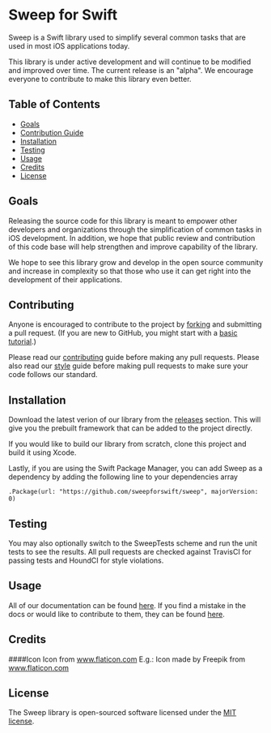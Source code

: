 # Sweep for Swift

Sweep is a Swift library used to simplify several common tasks that are used in most iOS applications today.

This library is under active development and will continue to be modified and improved over time. The current release is an "alpha". We encourage everyone to contribute to make this library even better.

## Table of Contents

- [Goals](#goals)
- [Contribution Guide](#contributing)
- [Installation](#installation)
- [Testing](#testing)
- [Usage](#usage)
- [Credits](#credits)
- [License](#license)

## Goals

Releasing the source code for this library is meant to empower other developers and organizations through the simplification of common tasks in iOS development. In addition, we hope that public review and contribution of this code base will help strengthen and improve capability of the library.

We hope to see this library grow and develop in the open source community and increase in complexity so that those who use it can get right into the development of their applications.

## Contributing

Anyone is encouraged to contribute to the project by [forking](https://help.github.com/articles/fork-a-repo) and submitting a pull request. (If you are new to GitHub, you might start with a [basic tutorial](https://help.github.com/articles/set-up-git).)

Please read our [contributing](https://github.com/sweepforswift/sweep/blob/master/CONTRIBUTING.md) guide before making any pull requests. Please also read our [style](https://github.com/sweepforswift/sweep/blog/master/Styleguide.md) guide before making pull requests to make sure your code follows our standard.

## Installation
Download the latest verion of our library from the [releases](https://github.com/sweepforswift/sweep/releases) section. This will give you the prebuilt framework that can be added to the project directly.

If you would like to build our library from scratch, clone this project and build it using Xcode.

Lastly, if you are using the Swift Package Manager, you can add Sweep as a dependency by adding the following line to your dependencies array

```.Package(url: "https://github.com/sweepforswift/sweep", majorVersion: 0)```

## Testing

You may also optionally switch to the SweepTests scheme and run the unit tests to see the results. All pull requests are checked against TravisCI for passing tests and HoundCI for style violations.

## Usage

All of our documentation can be found [here](https://sweepforswift.io/docs). If you find a mistake in the docs or would like to contribute to them, they can be found [here](https://github.com/sweepforswift/docs).

## Credits

####Icon
Icon from www.flaticon.com
E.g.: Icon made by Freepik from www.flaticon.com

## License
The Sweep library is open-sourced software licensed under the [MIT license](http://opensource.org/licenses/MIT).
